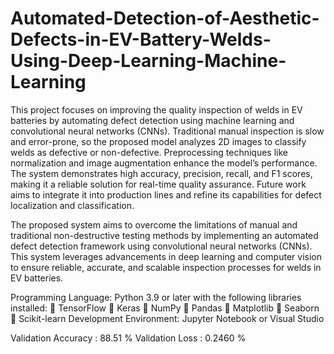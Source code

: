 # Automated-Detection-of-Aesthetic-Defects-in-EV-Battery-Welds-Using-Deep-Learning-Machine-Learning
This project focuses on improving the quality inspection of welds in EV batteries by automating defect detection using machine learning and convolutional neural networks (CNNs). Traditional manual inspection is slow and error-prone, so the proposed model analyzes 2D images to classify welds as defective or non-defective. Preprocessing techniques like normalization and image augmentation enhance the model’s performance. The system demonstrates high accuracy, precision, recall, and F1 scores, making it a reliable solution for real-time quality assurance. Future work aims to integrate it into production lines and refine its capabilities for defect localization and classification.

The proposed system aims to overcome the limitations of manual and traditional non-destructive testing methods by implementing an automated defect detection framework using convolutional neural networks (CNNs). This system leverages advancements in deep learning and computer vision to ensure reliable, accurate, and scalable inspection processes for welds in EV batteries.

Programming Language: Python 3.9 or later with the following libraries installed:
 TensorFlow
 Keras
 NumPy
 Pandas
 Matplotlib
 Seaborn
 Scikit-learn
Development Environment: Jupyter Notebook or Visual Studio

Validation Accuracy : 88.51 %
Validation Loss : 0.2460 %


